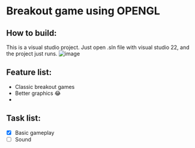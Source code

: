# Breakout game using OPENGL

## How to build:
This is a visual studio project. Just open .sln file with visual studio 22, and the project just runs.
![image](https://github.com/quangcrazymen/Breakout-Game-OpenGL/assets/80439365/f59c5be7-d42c-4d8b-ab2a-4b0836220162)

## Feature list:
- Classic breakout games
- Better graphics :joy:
- 
## Task list:
- [x] Basic gameplay
- [ ] Sound
